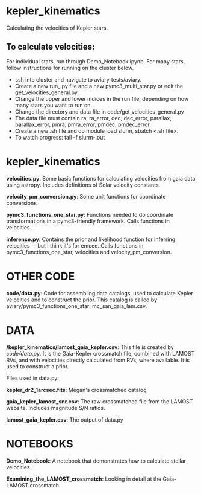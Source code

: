 # kepler_kinematics
Calculating the velocities of Kepler stars.

To calculate velocities:
----------------------

For individual stars, run through Demo_Notebook.ipynb.
For many stars, follow instructions for running on the cluster below.

* ssh into cluster and navigate to aviary_tests/aviary.
* Create a new run_.py file and a new pymc3_multi_star.py or edit the
get_velocities_general.py.
* Change the upper and lower indices in the run file, depending on how many
stars you want to run on.
* Change the directory and data file in code/get_velocities_general.py
* The data file must contain ra, ra_error, dec, dec_error, parallax,
parallax_error, pmra, pmra_error, pmdec, pmdec_error.
* Create a new .sh file and do module load slurm, sbatch <.sh file>.
* To watch progress: tail -f slurm-.out

kepler_kinematics
======

**velocities.py**:
Some basic functions for calculating velocities from gaia data
using astropy. Includes definitions of Solar velocity constants.

**velocity_pm_conversion.py**:
Some unit functions for coordinate conversions

**pymc3_functions_one_star.py**:
Functions needed to do coordinate transformations
in a pymc3-friendly framework.
Calls functions in velocities.

**inference.py**: Contains the prior and likelihood function for inferring
velocities -- but I think it's for emcee. 
Calls functions in pymc3_functions_one_star, velocities and
velocity_pm_conversion.

OTHER CODE
====

**code/data.py**: Code for assembling data catalogs, used to calculate Kepler
velocities and to construct the prior.
This catalog is called by aviary/pymc3_functions_one_star:
mc_san_gaia_lam.csv.

DATA
====

**/kepler_kinematics/lamost_gaia_kepler.csv**: This file is created by *code/data.py*.
It is the Gaia-Kepler crossmatch file, combined with LAMOST RVs, and with
velocities directly calculated from RVs, where available.
It is used to construct a prior.

Files used in data.py:

**kepler_dr2_1arcsec.fits**: Megan's crossmatched catalog

**gaia_kepler_lamost_snr.csv**: The raw crossmatched file from the LAMOST website. Includes magnitude S/N ratios.

**lamost_gaia_kepler.csv**: The output of data.py

NOTEBOOKS
=========

**Demo_Notebook**: A notebook that demonstrates how to calculate stellar velocities.

**Examining_the_LAMOST_crossmatch**: Looking in detail at the Gaia-LAMOST crossmatch.